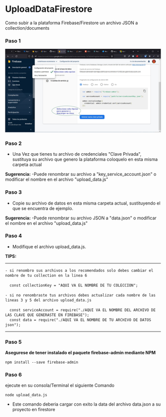 
# UploadDataFirestore
Como subir a la plataforma Firebase/Firestore un archivo JSON a collection/documents 

### Paso 1
  ![](./2022-06-29%2010%2048%2042.jpg)
### Paso 2
  - Una Vez que tienes tu archivo de credenciales "Clave Privada", sustituya su archivo que genero la plataforma coloquelo en esta misma carpeta actual
  
  **Sugerencia:**
      -Puede renombrar su archivo a "key_service_account.json"  o modificar el nombre en el archivo "upload_data.js"
### Paso 3
  - Copie su archivo de datos en esta misma carpeta actual, sustituyendo el que se encuentra de ejemplo.
  
  **Sugerencia:**
      -Puede renombrar su archivo JSON a "data.json"  o modificar el nombre en el archivo "upload_data.js"
### Paso 4
  - Modifique el archivo upload_data.js.
  
  **TIPS:**
    
 ---   
 
    - si renombro sus archivos a los recomendados solo debes cambiar el nombre de tu collection en la linea 6

      const collectionKey = "AQUI VA EL NOMBRE DE TU COLECCION";
 
    - si no renombraste tus archivos debes actualizar cada nombre de las lineas 3 y 5 del archivo upload_data.js
     
      const serviceAccount = require("./AQUI VA EL NOMBRE DEL ARCHIVO DE LAS CLAVE QUE GENERASTE EN FIREBASE");
      const data = require("./AQUI VA EL NOMBRE DE TU ARCHIVO DE DATOS json");
     
---
### Paso 5
  **Asegurese de tener instalado el paquete firebase-admin mediante NPM**
  
    npm install --save firebase-admin

### Paso 6
  ejecute en su consola/Terminal el siguiente Comando

    node upload_data.js

- Este comando deberia cargar con exito la data del archivo data.json a su proyecto en firestore
  

